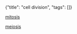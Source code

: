 {"title": "cell division", "tags": []}

[mitosis](https://www.youtube.com/watch?v=5bq1To_RKEo)

[meiosis](https://www.youtube.com/watch?v=kQu6Yfrr6j0)

